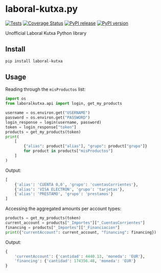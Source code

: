 # laboral-kutxa.py

[![Tests](https://github.com/AndreMiras/laboral-kutxa.py/workflows/Tests/badge.svg)](https://github.com/AndreMiras/laboral-kutxa.py/actions/workflows/tests.yml)
[![Coverage Status](https://coveralls.io/repos/github/AndreMiras/laboral-kutxa.py/badge.svg?branch=main)](https://coveralls.io/github/AndreMiras/laboral-kutxa.py?branch=main)
[![PyPI release](https://github.com/AndreMiras/laboral-kutxa.py/workflows/PyPI%20release/badge.svg)](https://github.com/AndreMiras/laboral-kutxa.py/actions/workflows/pypi-release.yml)
[![PyPI version](https://badge.fury.io/py/laboral-kutxa.svg)](https://badge.fury.io/py/laboral-kutxa)

Unofficial Laboral Kutxa Python library

## Install

```sh
pip install laboral-kutxa
```

## Usage

Reading through the `misProductos` list:

```python
import os
from laboralkutxa.api import login, get_my_products

username = os.environ.get("USERNAME")
password = os.environ.get("PASSWORD")
login_response = login(username, password)
token = login_response["token"]
products = get_my_products(token)
print(
    [
        {"alias": product["alias"], "grupo": product["grupo"]}
        for product in products["misProductos"]
    ]
)
```

Output:

```python
[
    {'alias': 'CUENTA 0,0', 'grupo': 'cuentasCorrientes'},
    {'alias': 'VISA ELECTRÓN', 'grupo': 'tarjetas'},
    {'alias': 'PRESTAMO', 'grupo': 'prestamos'}
]
```

Accessing the aggregated amounts per account types:

```python
products = get_my_products(token)
current_account = products["_Importes"]["_CuentasCorrientes"]
financing = products["_Importes"]["_Financiacion"]
print({"currentAccount": current_account, "financing": financing})
```

Output:

```python
{
    'currentAccount': {'cantidad': 4440.13, 'moneda': 'EUR'},
    'financing': {'cantidad': 174356.48, 'moneda': 'EUR'}
}
```
